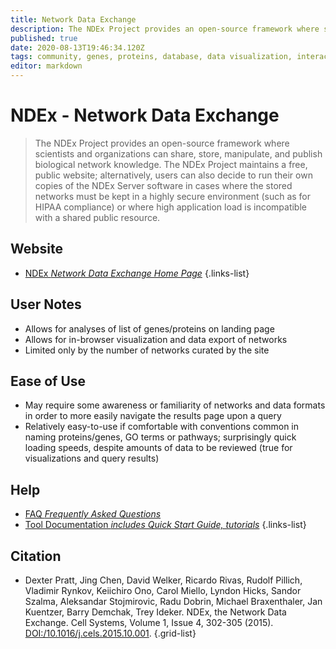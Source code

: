 ```yaml
---
title: Network Data Exchange
description: The NDEx Project provides an open-source framework where scientists and organizations can share, store, manipulate, and publish biological network knowledge.
published: true
date: 2020-08-13T19:46:34.120Z
tags: community, genes, proteins, database, data visualization, interaction, networks
editor: markdown
---
```


# NDEx - Network Data Exchange
> The NDEx Project provides an open-source framework where scientists and organizations can share, store, manipulate, and publish biological network knowledge. The NDEx Project maintains a free, public website; alternatively, users can also decide to run their own copies of the NDEx Server software in cases where the stored networks must be kept in a highly secure environment (such as for HIPAA compliance) or where high application load is incompatible with a shared public resource.

## Website
- [NDEx *Network Data Exchange Home Page*](https://home.ndexbio.org/index/)
{.links-list}

## User Notes
- Allows for analyses of list of genes/proteins on landing page
- Allows for in-browser visualization and data export of networks
- Limited only by the number of networks curated by the site

## Ease of Use
- May require some awareness or familiarity of networks and data formats in order to more easily navigate the results page upon a query
- Relatively easy-to-use if comfortable with conventions common in naming proteins/genes, GO terms or pathways; surprisingly quick loading speeds, despite amounts of data to be reviewed (true for visualizations and query results)

## Help
- [FAQ *Frequently Asked Questions*](https://home.ndexbio.org/faq/)
- [Tool Documentation *includes Quick Start Guide, tutorials*](https://home.ndexbio.org/quick-start/)
{.links-list}

## Citation
- Dexter Pratt, Jing Chen, David Welker, Ricardo Rivas, Rudolf Pillich, Vladimir Rynkov, Keiichiro Ono, Carol Miello, Lyndon Hicks, Sandor Szalma, Aleksandar Stojmirovic, Radu Dobrin, Michael Braxenthaler, Jan Kuentzer, Barry Demchak, Trey Ideker. NDEx, the Network Data Exchange. Cell Systems, Volume 1, Issue 4, 302-305 (2015). [DOI:/10.1016/j.cels.2015.10.001](https://dx.doi.org/10.1016/j.cels.2015.10.001).
{.grid-list}


